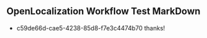 ## OpenLocalization Workflow Test MarkDown
* c59de66d-cae5-4238-85d8-f7e3c4474b70 thanks!

<!--HONumber=Jul16_HO3-->


